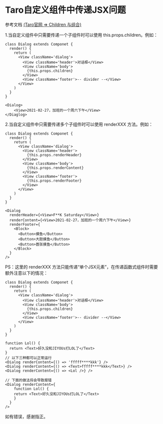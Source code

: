 # Taro自定义组件中传递JSX问题
参考文档 [(Taro官网 => Children 与组合)](http://taro-docs.jd.com/taro/docs/children/#%E6%B3%A8%E6%84%8F%E4%BA%8B%E9%A1%B9)

1.当自定义组件中只需要传递一个子组件时可以使用 this.props.children。例如：
```
class Dialog extends Componet {
  render() {
    return (
      <View className='dialog'>
        <View className='header'>对话框</View>
        <View className='body'>
          {this.props.children}
        </View>
        <View className='footer'>-- divider --</View>
      </View>
    )
  }
}

<Dialog>
    <View>2021-02-27，加班的一个周六下午</View>
</Diaglog>
```
2.当自定义组件中只需要传递多个子组件时可以使用 renderXXX 方法。例如：
```
class Dialog extends Componet {
  render() {
    return (
      <View className='dialog'>
        <View className='header'>
          {this.props.renderHeader}
        </View>
        <View className='body'>
          {this.props.renderContent}
        </View>
        <View className='footer'>
          {this.props.renderFooter}
        </View>
      </View>
    )
  }
}

<Dialog
  renderHeader={<View>F**K Saturday</View>}
  renderContent={<View>2021-02-27，加班的一个周六下午</View>}
  renderFooter={
    <Block>
      <Button>摸鱼</Button>    
      <Button>大胆摸鱼</Button>    
      <Button>嚣张摸鱼</Button>    
    </Block>
  }
/>
```
PS：这里的 renderXXX 方法只能传递“单个JSX元素”，在传递函数式组件时需要额外注意以下的情况：
```
class Dialog extends Componet {
  render() {
    return (
      <View className='dialog'>
        <View className='header'>对话框</View>
        <View className='body'>
          {this.props.children}
        </View>
        <View className='footer'>-- divider --</View>
      </View>
    )
  }
}

function Lol() {
  return <Text>好久没和JIYOUs打LOL了</Text>
}
// 以下三种都可以正常运行
<Dialog renderContent={() => 'fffff****kkk'} />
<Dialog renderContent={() => <Text>fffff****kkk</Text>} />
<Dialog renderContent={() => <Lol />} />

// 下面的做法将会导致报错
<Dialog renderContent={
    function Lol() {
    return <Text>好久没和JIYOUs打LOL了</Text>
    }
  }
/>
```
如有错误，感谢指正。
